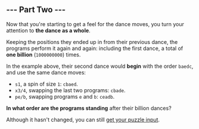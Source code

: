 ## --- Part Two ---

Now that you're starting to get a feel for the dance moves, you turn your
attention to **the dance as a whole**.

Keeping the positions they ended up in from their previous dance, the programs
perform it again and again: including the first dance, a total of **one
billion** (`1000000000`) times.

In the example above, their second dance would **begin** with the order
`baedc`, and use the same dance moves:

* `s1`, a spin of size `1`: `cbaed`.
* `x3/4`, swapping the last two programs: `cbade`.
* `pe/b`, swapping programs `e` and `b`: `ceadb`.

**In what order are the programs standing** after their billion dances?

Although it hasn't changed, you can still [get your puzzle input](input.txt).
